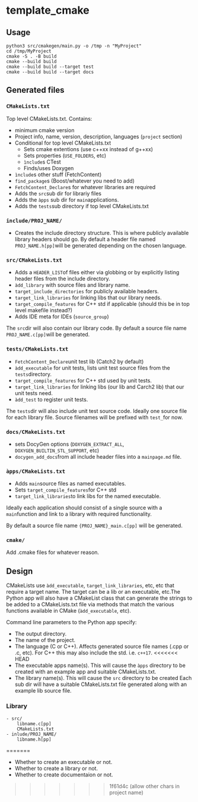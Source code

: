 # template_cmake

## Usage

    python3 src/cmakegen/main.py -o /tmp -n "MyProject"
    cd /tmp/MyProject
    cmake -S . -B build
    cmake --build build
    cmake --build build --target test
    cmake --build build --target docs

## Generated files

### `CMakeLists.txt`

Top level CMakeLists.txt. Contains:

* minimum cmake version
* Project info, name, version, description, languages (`project` section)
* Conditional for top level CMakeLists.txt
    * Sets cmake extentions (use c++xx instead of g++xx)
    * Sets properties (`USE_FOLDERS`, etc)
    * `ìnclude`s CTest
    * Finds/uses Doxygen
* `ìnclude`s other stuff (FetchContent)
* `find_package`s (Boost/whatever you need to add)
* `FetchContent_Declare`s for whatever libraries are required
* Adds the `src`sub dir for librariy files
* Adds the `àpps` sub dir for `main`applications.
* Adds the `tests`sub directory if top level CMakeLists.txt

### `include/PROJ_NAME/`

* Creates the include directory structure. This is where publicly available library headers should go. By default a header file named `PROJ_NAME.h[pp]`will be generated depending on the chosen language.

### `src/CMakeLists.txt`

* Adds a `HEADER_LIST`of files either via globbing or by explicitly listing header files from the ìnclude directory.
* `àdd_library` with source files and library name.
* `target_include_directories` for publicly available headers.
* `target_link_libraries` for linking libs that our library needs.
* `target_compile_features` for C++ std if applicable (should this be in top level makefile instead?)
* Adds IDE meta for IDEs (`source_group`)

The `src`dir will also contain our library code. By default a source file name `PROJ_NAME.c[pp]`will be generated.

### `tests/CMakeLists.txt`

* `FetchContent_Declare`unit test lib (Catch2 by default)
* `àdd_executable` for unit tests, lists unit test source files from the `tests`directory.
* `target_compile_features` for C++ std used by unit tests.
* `target_link_libraries` for linking libs (our lib and Carch2 lib) that our unit tests need.
* `àdd_test` to register unit tests.

The `tests`dir will also include unit test source code. Ideally one source file for each library file. Source filenames will be prefixed with `test_`for now.

### `docs/CMakeLists.txt`

* sets DocyGen options (`DOXYGEN_EXTRACT_ALL`, `DOXYGEN_BUILTIN_STL_SUPPORT`, etc)
* `docygen_add_docs`from all include header files into a `mainpage.md` file.

### `àpps/CMakeLists.txt`

* Adds `main`source files as named executables.
* Sets `target_compile_features`for C++ std
* `target_link_libraries`to link libs for the named executable.

Ideally each application should consist of a single source with a `main`function and link to a library with required functionality.

By default a source file name `{PROJ_NAME}_main.c[pp]` will be generated.

### `cmake/`

Add .cmake files for whatever reason.


## Design

CMakeLists use `àdd_executable`, `target_link_libraries`, etc, etc that require a target name. The target can be a lib or an executable, etc.The Python app will also have a CMakeList class that can generate the strings to be added to a CMakeLists.txt file via methods that match the various functions available in CMake (`àdd_executable`, etc).

Command line parameters to the Python app specify:

* The output directory.
* The name of the project.
* The language (C or C++). Affects generated source file names (.cpp or .c, etc). For C++ this may also include the std. i.e. `c++17`.
<<<<<<< HEAD
* The executable apps name(s). This will cause the `àpps` directory to be created with an example app and suitable CMakeLists.txt.
* The library name(s). This will cause the `src` directory to be created Each sub dir will have a suitable CMakeLists.txt file generated along with an example lib source file.

### Library

    - src/
        libname.c[pp]
        CMakeLists.txt
    - inlude/PROJ_NAME/
        libname.h[pp]




=======
* Whether to create an executable or not.
* Whether to create a library or not.
* Whether to create documentaion or not.
>>>>>>> 1f61d4c (allow other chars in project name)
